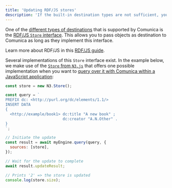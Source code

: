 ```yaml
---
title: 'Updating RDF/JS stores'
description: 'If the built-in destination types are not sufficient, you can pass a custom JavaScript object implementing a specific interface.'
---
```


One of the [different types of destinations](/docs/query/advanced/destination_types/) that is supported by Comunica
is the [RDF/JS `Store` interface](http://rdf.js.org/stream-spec/#store-interface).
This allows you to pass objects as destination to Comunica as long as they implement this interface.

<div class="note">
Learn more about RDF/JS in this <a href="/docs/query/advanced/rdfjs/">RDF/JS guide</a>.
</div>

Several implementations of this `Store` interface exist.
In the example below, we make use of the [`Store` from `N3.js`](https://github.com/rdfjs/N3.js#storing)
that offers one possible implementation when you want to [query over it with Comunica within a JavaScript application](/docs/query/getting_started/query_app/):
```javascript
const store = new N3.Store();

const query = `
PREFIX dc: <http://purl.org/dc/elements/1.1/>
INSERT DATA
{ 
  <http://example/book1> dc:title "A new book" ;
                         dc:creator "A.N.Other" .
}
`;

// Initiate the update
const result = await myEngine.query(query, {
  sources: [store],
});

// Wait for the update to complete
await result.updateResult;

// Prints '2' => the store is updated
console.log(store.size);
```
